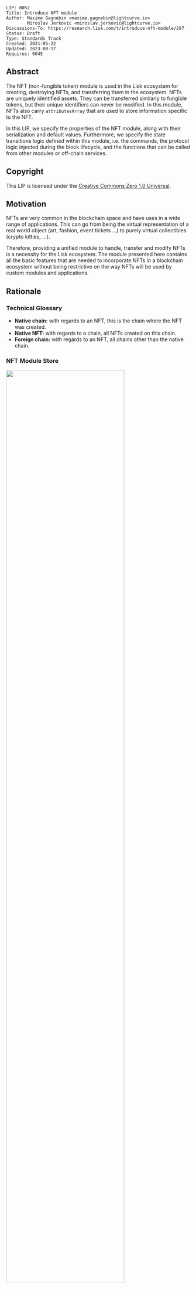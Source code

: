 ```
LIP: 0052
Title: Introduce NFT module
Author: Maxime Gagnebin <maxime.gagnebin@lightcurve.io>
        Miroslav Jerkovic <miroslav.jerkovic@lightcurve.io>
Discussions-To: https://research.lisk.com/t/introduce-nft-module/297
Status: Draft
Type: Standards Track
Created: 2021-05-22
Updated: 2023-08-17
Requires: 0045
```

## Abstract

The NFT (non-fungible token) module is used in the Lisk ecosystem for creating, destroying NFTs, and transferring them in the ecosystem. NFTs are uniquely identified assets. They can be transferred similarly to fungible tokens, but their unique identifiers can never be modified. In this module, NFTs also carry `attributesArray` that are used to store information specific to the NFT.

In this LIP, we specify the properties of the NFT module, along with their serialization and default values. Furthermore, we specify the state transitions logic defined within this module, i.e. the commands, the protocol logic injected during the block lifecycle, and the functions that can be called from other modules or off-chain services.

## Copyright

This LIP is licensed under the [Creative Commons Zero 1.0 Universal](https://creativecommons.org/publicdomain/zero/1.0/).

## Motivation

NFTs are very common in the blockchain space and have uses in a wide range of applications. This can go from being the virtual representation of a real world object (art, fashion, event tickets ...) to purely virtual collectibles (crypto kitties, ...).

Therefore, providing a unified module to handle, transfer and modify NFTs is a necessity for the Lisk ecosystem. The module presented here contains all the basic features that are needed to incorporate NFTs in a blockchain ecosystem without being restrictive on the way NFTs will be used by custom modules and applications.

## Rationale

### Technical Glossary

- **Native chain:** with regards to an NFT, this is the chain where the NFT was created.
- **Native NFT:** with regards to a chain, all NFTs created on this chain.
- **Foreign chain:** with regards to an NFT, all chains other than the native chain.

### NFT Module Store

<img src="lip-0052/nft_module_store.png" width="80%">

_Figure 1: The NFT module store is divided into four substores. All NFTs held by users are stored sequentially in the user substore with keys given by the user address and the NFT ID._

#### NFT Store

The NFT store contains entries for all NFTs present on the native chain, as well as entries for all native NFTs that have been sent cross-chain to a foreign chain. Each entry contains two properties:

- The `owner` property can either be a `LENGTH_ADDRESS` bytes long user address or a `LENGTH_CHAIN_ID` bytes long chain ID. In the latter case, the NFT is a native NFT that has been sent cross-chain to a foreign chain and is escrowed.
- The `attributesArray` property can be used by custom applications to store information about the NFT, or modify interactions with the NFT.

#### User Substore

In the proposed solution, all NFTs associated with a given address are stored sequentially in the user substore part of the state. In this way, getting all NFTs of a given account can be done efficiently. This is in contrast to specifications (like [ERC 721](https://github.com/ethereum/EIPs/blob/master/EIPS/eip-721.md) without optional extensions) where the NFT owner is only stored as one of the NFTs properties. We think that this feature is useful in an account-based blockchain ecosystem and the user substore is designed accordingly.

The `lockingModule` property stores the information regarding the locking status of the NFT. If the NFT is unlocked, this property will have the value `NFT_NOT_LOCKED`, whereas if the NFT is locked, this property will store the locking module name.

### NFT Identifier

To identify NFTs in the Lisk ecosystem, we introduce the `nftID`, a unique NFT identifier in the ecosystem. It is a `LENGTH_NFT_ID` bytes long concatenation of the `LENGTH_CHAIN_ID` bytes long `chainID`, the [chain ID][lip-0043] of the chain creating the NFT, the `LENGTH_COLLECTION_ID` bytes long `collectionID`, chosen when the NFT is created, and a 8 bytes long serialization of an `index` integer, automatically assigned at the NFT creation.

This allows chains to define multiple sets of NFTs, each identified by their respective collection. Each collection can then easily have its own attributes schema and custom logic. For example, an art NFT exchange could have a different collection per artist, `index` being then a unique integer associated with each art piece of this artist.

### Cross-chain NFT Transfer

To allow cross-chain transfers of NFTs, we define a specific command which makes use of the [Interoperability module][lip-0045] and creates a [cross-chain message][lip-0049] with the relevant information. When sending NFTs cross-chain, it is crucial that every native chain can correctly escrow its native NFTs sent to a foreign chain. In this way, a native NFT can never be created by a foreign chain and sent across the ecosystem. When receiving non-native NFTs on a chain, users can query this NFT's native chain to make sure that the NFT is properly escrowed.

#### Transfer To and From the Native Chain

These specifications only allow NFTs to be transferred from or to their native chain. In particular, this means that NFT created on chain A cannot be transferred directly from chain B to chain C. This is required to allow the native chain to maintain escrowed NFTs correctly.

### Attributes

Each NFT is stored with an array of attributes specified by various modules, with each `attribute` property being a byte sequence that is not deserialized by the NFT module. Each custom module using NFTs should define schemas to serialize and deserialize their `attributes` property of NFTs.

When an NFT is sent to another chain, the `attributes` properties of the NFT can be modified according to specifications set on the receiving chain. When the NFT is received back on its native chain, the returned modified attributes are disregarded and the original attributes are restored, as currently defined by [getNewAttributes](#getnewattributes) function. If needed, custom modules can implement a more fine-grained approach towards the attributes that are modified cross-chain.

Note that the `attributes` properties are not limited in size by default, which can potentially cause the CCM [validateFormat][lip-0049#validateformat] failure during the cross-chain NFT transfer.

### Protocol Logic for Other Modules

The NFT module provides the following functions to modify the NFT state. Any other modules should use those functions to modify the NFT state. The NFT state should never be modified from outside the module without using one of the provided functions as this could result in unexpected behavior and could cause an improper state transition.

#### create

This function is used to create a new NFT. The NFT will always be native to the chain creating it.

#### destroy

This function is used to destroy NFTs. The NFT will be removed from the NFT substore and cannot be retrieved, except in the case of destroying NFT on a foreign chain: the information about the NFT (e.g., the attributes) will still be available in the corresponding escrow entry of the NFT substore in the native chain.

#### lock

This function is used to lock an NFT to a module. A locked NFT cannot be transferred (within the chain or across chains). This can be useful, for example, when the NFT is used as a deposit for a service. Module is specified both when locking and unlocking the NFT, thus preventing NFTs being accidentally locked and unlocked by different modules.

#### unlock

This function is used to unlock an NFT that was locked to a module.

#### setAttributes

This function is used to modify the attributes of NFTs. Each custom module can define the rules surrounding modifying NFT attributes and should call this function. This function will be executed even if the NFT is locked.

#### transfer

This function is used to transfer ownership of NFTs within one chain.

#### transferCrossChain

This function is used to transfer ownership of NFTs across chains in the Lisk ecosystem.

#### recover

This function should only be called by the [Interoperability module][lip-0045] to trigger the recovery of NFTs escrowed to terminated chains.

## Specification

### Notation and Constants

The following constants are used throughout the document:

| Name | Type | Value |
|------|------|-------|
| **Interoperability Constants** | | |
| `CCM_STATUS_CODE_OK` | uint32 | 0 |
| `MAX_RESERVED_ERROR_STATUS` | uint64 | 63 |
| **NFT Module Constants** | | |
| `MODULE_NAME_NFT` | string | "nft" |
| `COMMAND_NAME_TRANSFER` | string | "transfer" |
| `COMMAND_NAME_CROSS_CHAIN_TRANSFER` | string | "transferCrossChain" |
| `CROSS_CHAIN_COMMAND_NAME_TRANSFER` | string | TBD |
| `CCM_STATUS_NFT_NOT_SUPPORTED` | uint32 | 64 |
| `CCM_STATUS_PROTOCOL_VIOLATION` | uint32 | 65 |
| `NFT_NOT_LOCKED` | string | `MODULE_NAME_NFT` |
| `ALL_SUPPORTED_NFTS_KEY` | bytes | `EMPTY_BYTES` |
| **NFT Store Constants** | | |
| `SUBSTORE_PREFIX_NFT` | bytes | 0x0000 |
| `SUBSTORE_PREFIX_USER` | bytes | 0x8000 |
| `SUBSTORE_PREFIX_ESCROW` | bytes | 0x4000 |
| `SUBSTORE_PREFIX_SUPPORTED_NFTS` | bytes | 0xc000 |
| **Configurable Constants** | | **Mainchain Value** |
| `FEE_CREATE_NFT` | uint64 | 5000000 |
| **General Constants** | | |
| `OWN_CHAIN_ID` | bytes | `chainID` of the chain. |
| `LENGTH_ADDRESS` | uint32 | 20 |
| `MIN_LENGTH_MODULE_NAME` | uint32 | 1 |
| `MAX_LENGTH_MODULE_NAME` | uint32 | 32 |
| `LENGTH_NFT_ID` | uint32 | 16 |
| `LENGTH_CHAIN_ID` | uint32 | 4 |
| `LENGTH_COLLECTION_ID` | uint32 | 4 |
| `LENGTH_TOKEN_ID` | uint32 | 8 |
| `MAX_LENGTH_DATA` | uint32 | 64 |
| `EMPTY_BYTES` | bytes | "" |

### Event Names and Results

| Name | Type | Value | Description |
|------|------|-------|-------------|
| **Names** | | | |
| `EVENT_NAME_TRANSFER` | string | "transfer" | Name of the events emitted during NFT transfer. |
| `EVENT_NAME_TRANSFER_CROSS_CHAIN` | string | "transferCrossChain" | Name of the events emitted during cross-chain NFT transfer. |
| `EVENT_NAME_CCM_TRANSFER` | string | "ccmTransfer" | Name of the events emitted during execution of cross-chain NFT transfer messages. |
| `EVENT_NAME_CREATE` | string | "create" | Name of the events emitted during calls to the [create](#create-2) function. |
| `EVENT_NAME_DESTROY` | string | "destroy" | Name of the events emitted during calls to the [destroy](#destroy-2) function. |
| `EVENT_NAME_LOCK` | string | "lock" | Name of the events emitted during calls to the [lock](#lock-2) function. |
| `EVENT_NAME_UNLOCK` | string | "unlock" | Name of the events emitted during calls to the [unlock](#unlock-2) function. |
| `EVENT_NAME_SET_ATTRIBUTES` | string | "setAttributes" | Name of the events emitted during calls to the [setAttributes](#setattributes-2) function. |
| `EVENT_NAME_RECOVER` | string | "recover" | Name of the events emitted during calls to the [recover](#recover-2) function. |
| `EVENT_NAME_SUPPORT_ALL_NFTS` | string | "supportAllNFTs" | Name of the event emitted during calls to the [supportAllNFTs](#supportallnfts-1) function |
| `EVENT_NAME_REMOVE_SUPPORT_ALL_NFTS` | string | "removeSupportAllNFTs" | Name of the event emitted during calls to the [removeSupportAllNFTs](#removesupportallnfts-1) function |
| `EVENT_NAME_SUPPORT_ALL_NFTS_FROM_CHAIN` | string | "supportAllNFTsFromChain" | Name of the event emitted during calls to the [supportAllNFTsFromChain](#supportallnftsfromchain-1) function |
| `EVENT_NAME_REMOVE_SUPPORT_ALL_NFTS_FROM_CHAIN` | string | "removeSupportAllNFTsFromChain" | Name of the event emitted during calls to the [removeSupportAllNFTsFromChain](#removesupportallnftsfromchain-1) function |
| `EVENT_NAME_SUPPORT_ALL_NFTS_FROM_COLLECTION` | string | "supportAllNFTsFromCollection" | Name of the event emitted during calls to the [supportAllNFTsFromCollection](#supportallnftsfromcollection) function |
| `EVENT_NAME_REMOVE_SUPPORT_ALL_NFTS_FROM_COLLECTION` | string | "removeSupportAllNFTsFromCollection" | Name of the event emitted during calls to the [removeSupportAllNFTsFromCollection](#removesupportallnftsfromcollection) function |
| **Result codes** | | | |
| `RESULT_SUCCESSFUL` | uint32 | 0 | Successful result code for events. |
| `RESULT_NFT_DOES_NOT_EXIST` | uint32 | 1 | Used when NFT substore entry does not exist. |
| `RESULT_NFT_NOT_NATIVE` | uint32 | 2 | Used when NFT is not native to either the sending chain or the receiving chain. |
| `RESULT_NFT_NOT_SUPPORTED` | uint32 | 3 | Used when NFT is not supported in the receiving chain. |
| `RESULT_NFT_LOCKED` | uint32 | 4 | Used when destroy, lock or transfer functions fail due to NFT being locked. |
| `RESULT_NFT_NOT_LOCKED` | uint32 | 5 | Used when unlock function fails due to NFT being unlocked. |
| `RESULT_UNAUTHORIZED_UNLOCK` | uint32 | 6 | Used when NFT unlocking fails due to being requested by a module that did not lock it. |
| `RESULT_NFT_ESCROWED` | uint32 | 7 | Used when destroy, lock or transfer functions fail due to NFT being escrowed. |
| `RESULT_NFT_NOT_ESCROWED` | uint32 | 8 | Used when recover function fails due to NFT not being escrowed. |
| `RESULT_INITIATED_BY_NONNATIVE_CHAIN` | uint32 | 9 | Used when recover function fails due to not being initiated by the native chain. |
| `RESULT_INITIATED_BY_NONOWNER` | uint32 | 10 | Used when destroy or transfer functions fail due to not being initiated by the NFT owner. |
| `RESULT_RECOVER_FAIL_INVALID_INPUTS` | uint32 | 11 | Used when the recover function fails due to invalid inputs. |
| `RESULT_INSUFFICIENT_BALANCE` | uint32 | 12 | Used when the balance is not sufficient to pay for the cross-chain message fee. |
| `RESULT_DATA_TOO_LONG` | uint32 | 13 | Used when the data input is too long. |
| `INVALID_RECEIVING_CHAIN` | uint32 | 14 | Used when, during the cross-chain token transfer, the receiving chain is set to be equal to the sending chain. |
| `RESULT_INVALID_ACCOUNT` | uint32 | 15 | Used when recover function fails due to invalid account. |

### Type Definitions

| Name | Type | Validation | Description |
|------|------|------------|-------------|
| `Address` | bytes | Must be of length `LENGTH_ADDRESS`. | Address of an account. |
| `Module` | string | Must be of length at least `MIN_LENGTH_MODULE_NAME` and at most `MAX_LENGTH_MODULE_NAME`. | Used for identifying modules. |
| `NFTID` | bytes | Must be of length `LENGTH_NFT_ID`. | Used for NFT identifiers. |
| `NFT` | dict | Dictionary obtained by merging the NFT substore value for key `nftID`, deserialized using `NFTStoreSchema`, and the corresponding user substore value for key `address + nftID`, deserialized using `userStoreSchema`. |  NFT and user substores information for a provided `nftID`. |
| `ChainID` | bytes | Must be of length `LENGTH_CHAIN_ID`. | Used for chain identifiers. |
| `CollectionID` | bytes | Must be of length `LENGTH_COLLECTION_ID`. | Used for NFT collection identifiers. |
| `AttributesArray` | (Module &#124; bytes)[] | Two-dimensional array consisting of `Module` names and corresponding `attributes`. | Used to store information specific to the NFT. |

#### uint64be Function

The function `uint64be(x)` returns the big endian uint64 serialization of an integer `x`, with `0 <= x < 2^64`. This serialization is always 8 bytes long.

#### Logic from Other Modules

Calling a function `fct` from the [Interoperability module][lip-0045] is represented by `Interoperability.fct(required inputs)`, from the [Fee module][lip-0048] by `Fee.fct(required inputs)`, and from the [Token module][lip-0051] by `Token.fct(required inputs)`.

### NFT Identification

All NFTs in the ecosystem are identified by using the following three values:

- `chainID`, always the chain ID of the chain that created the NFT,
- `collectionID`, a `LENGTH_COLLECTION_ID` bytes long array, specified at NFT creation,
- `index`, assigned at NFT creation to the next available index in the collection.

In this LIP, the NFT identifier `nftID` is a `LENGTH_NFT_ID` bytes long concatenation of the `chainID` of the NFT native chain, `collectionID` and the serialization of `index`: `nftID = chainID + collectionID + uint64be(index)`. This is for example used in all input formats for the module's exposed logics. This allows the exposed logic interfaces to be simple and uniform.

#### Supported NFTs

The NFT module contains a function used when receiving cross-chain NFT transfers to assert the support for non-native NFTs. It should return a boolean, depending on the configuration of the NFT module. For the rest of this LIP, this function is written `isNFTSupported(nftID)`.

### NFT Module Store

The store keys and schemas for value serialization of the NFT module store are set as follows:

#### NFT Substore

- The substore prefix is set to `SUBSTORE_PREFIX_NFT`.
- Each store key is an NFT ID: `nftID`.
- Each store value is the serialization of an object following `NFTStoreSchema` presented below.
- Notation: For the rest of this proposal, let `NFTStore[nftID]` be the object value stored in the NFT substore with store key `nftID`, deserialized using `NFTStoreSchema`.

#### JSON Schema

```java
NFTStoreSchema = {
    "type": "object",
    "required": [
        "owner",
        "attributesArray"
    ],
    "properties": {
        "owner": {
            "dataType": "bytes",
            "fieldNumber": 1
        },
        "attributesArray": {
            "type": "array",
            "fieldNumber": 2,
            "items": {
                "type": "object",
                "required": [
                    "module",
                    "attributes"
                ],
                "properties": {
                    "module": {
                        "dataType": "string",
                        "minLength": MIN_LENGTH_MODULE_NAME,
                        "maxLength": MAX_LENGTH_MODULE_NAME,
                        "pattern": "^[a-zA-Z0-9]*$",
                        "fieldNumber": 1
                    },
                    "attributes": {
                        "dataType": "bytes",
                        "fieldNumber": 2
                    }
                }
            }
        }
    }
}
```

#### Properties

- `owner`: Either a `LENGTH_ADDRESS` bytes long NFT owner address or a `LENGTH_CHAIN_ID` bytes long chain ID in the case of a native NFT that has been escrowed.
- `attributesArray`: An array containing attributes set by various modules. Elements include:
  - `module`: The name of the module that set the attributes.
  - `attributes`: The attributes set by the module.

Here, the `attributesArray` array is lexicographically ordered by `module`, which guarantees that serialization is consistent across nodes maintaining the chain.

If, for some `module`, a state transition deletes the `attributes` property , the corresponding entry in `attributesArray` is removed.

If, for some `module`, a state transition creates the `attributes` property of a non-existent store entry, this entry is created following `NFTStoreSchema` with the `attributesArray` entry set accordingly.

#### User Substore

- The substore prefix is set to `SUBSTORE_PREFIX_USER`.
- Each store key is a concatenation of an address and a NFT ID: `address + nftID`.
- Each store value is the serialization of an object following `userStoreSchema` presented below.
- Notation: For the rest of this proposal, let `userStore[address, nftID]` be the object value stored in the user substore with store key `address + nftID`, deserialized using `userStoreSchema`.

#### JSON Schema

```java
userStoreSchema = {
    "type": "object",
    "required": ["lockingModule"],
    "properties": {
        "lockingModule": {
            "dataType": "string",
            "minLength": MIN_LENGTH_MODULE_NAME,
            "maxLength": MAX_LENGTH_MODULE_NAME,
            "pattern": "^[a-zA-Z0-9]*$",
            "fieldNumber": 1
        }
    }
}
```

#### Properties

- `lockingModule`: The name of the module that locked the NFT. The default value for the `lockingModule` property is `NFT_NOT_LOCKED`.

#### Escrow Substore

- The substore prefix is set to `SUBSTORE_PREFIX_ESCROW`.
- Each store key is the identifier of the chain to which the NFTs are escrowed, and the NFT ID of the escrowed NFT: `escrowedChainID + nftID`.
- Each store value follows the `escrowStoreSchema` schema presented below, which does not have any properties.
- Notation: For the rest of this proposal, let `escrowStore[escrowedChainID, nftID]` be the `EMPTY_BYTES` value stored in the escrow substore with store key `escrowedChainID + nftID`.


#### JSON Schema

```java
escrowStoreSchema = {
    "type": "object",
    "required": [],
    "properties": {}
}
```

#### Supported NFTs Substore

- The substore prefix is set to `SUBSTORE_PREFIX_SUPPORTED_NFTS`.
- Each store key is the identifier of the chain to which the supported NFTs are native: `chainID`, or `ALL_SUPPORTED_NFTS_KEY`.
- Each store value is the serialization of an object following `supportedNFTsStoreSchema` presented below.
- Notation: For the rest of this proposal, let `supportedNFTsStore[chainID]` be the object value stored in the supported NFTs substore with store key `chainID`, deserialized using `supportedNFTsStoreSchema`.

#### JSON Schema

```java
supportedNFTsStoreSchema = {
   "type": "object",
   "required": ["supportedCollectionIDArray"],
   "properties": {
       "supportedCollectionIDArray" : {
           "type": "array",
           "fieldNumber": 1,
           "items": {
                "type": "object",
                "required": ["collectionID"],
                "properties": {
                    "collectionID": {
                        "dataType": "bytes",
                        "length": LENGTH_COLLECTION_ID,
                        "fieldNumber": 1
                    }
                }
            }
       }
   }
}
```

#### Properties

- `supportedCollectionIDArray`: The array of `collectionID`, specifying all the supported NFT collections of the foreign chain.

If all NFTs are supported, the substore contains an entry for the key ALL_SUPPORTED_NFTS_KEY and no other entries.

If not all NFTs are supported, but all NFTs from a chain with `chainID` are supported, the substore contains an entry for key `chainID` with an empty array as value.

Since the native NFTs are always supported, no entry with key `OWN_CHAIN_ID` is added to the substore.

For all entries in this substore, the entries of the `supportedCollectionIDArray` are ordered lexicographically.

### Commands

The module provides the following commands to modify the NFT store.

#### NFT Transfer

Transactions executing this command have:

- `module = MODULE_NAME_NFT`
- `command = COMMAND_NAME_TRANSFER`

##### Parameters Schema

The `params` property of a NFT transfer transaction follows the schema `NFTTransferParamsSchema`.

```java
NFTTransferParamsSchema = {
    "type": "object",
    "required": [
        "nftID",
        "recipientAddress",
        "data"
    ],
    "properties": {
        "nftID": {
            "dataType": "bytes",
            "length": LENGTH_NFT_ID,
            "fieldNumber": 1
        },
        "recipientAddress": {
            "dataType": "bytes",
            "length": LENGTH_ADDRESS,
            "fieldNumber": 2
        },
         "data": {
            "dataType": "string",
            "maxLength": MAX_LENGTH_DATA,
            "fieldNumber": 3
        }
    }
}
```

##### Verification

```python
def verify(trs: Transaction) -> None:
    trsParams = decode(NFTTransferParamsSchema, trs.params)
    
    senderAddress = sha256(trs.senderPublicKey)[:LENGTH_ADDRESS]
    recipientAddress = trsParams.recipientAddress
    nftID = trsParams.nftID

    verifyTransferInternal(senderAddress, recipientAddress, nftID, False)
```

##### Execution

```python
def execute(trs: Transaction) -> None:
    trsParams = decode(NFTTransferParamsSchema, trs.params)

    senderAddress = sha256(trs.senderPublicKey)[:LENGTH_ADDRESS]
    recipientAddress = trsParams.recipientAddress
    nftID = trsParams.nftID

    transferInternal(senderAddress, recipientAddress, nftID)
```

The [transferInternal](#transferinternal) function transfers the ownership of the NFT within the chain.

#### Cross-chain NFT Transfer

Transactions executing this command have:

- `module = MODULE_NAME_NFT`
- `command = COMMAND_NAME_CROSS_CHAIN_TRANSFER`

##### Parameters Schema

The `params` property of a cross-chain NFT transfer transaction follows the `crossChainNFTTransferParamsSchema` schema.

```java
crossChainNFTTransferParamsSchema = {
    "type": "object",
    "required": [
        "nftID",
        "receivingChainID",
        "recipientAddress",
        "data",
        "messageFee",
        "includeAttributes"
    ],
    "properties": {
        "nftID": {
            "dataType": "bytes",
            "length": LENGTH_NFT_ID,
            "fieldNumber": 1
        },
        "receivingChainID": {
            "dataType": "bytes",
            "length": LENGTH_CHAIN_ID,
            "fieldNumber": 2
        },
        "recipientAddress": {
            "dataType": "bytes",
            "length": LENGTH_ADDRESS,
            "fieldNumber": 3
        },
        "data": {
            "dataType": "string",
            "maxLength": MAX_LENGTH_DATA,
            "fieldNumber": 4
        },
        "messageFee": {
            "dataType": "uint64",
            "fieldNumber": 5
        },
        "includeAttributes": {
            "dataType": "boolean",
            "fieldNumber": 6
        }
    }
}
```

##### Verification

```python
def verify(trs: Transaction) -> None:
    trsParams = decode(crossChainNFTTransferParamsSchema, trs.params)
    
    senderAddress = sha256(trs.senderPublicKey)[:LENGTH_ADDRESS]
    nftID = trsParams.nftID
    receivingChainID = trsParams.receivingChainID
    recipientAddress = trsParams.recipientAddress
    data = trsParams.data
    messageFee = trsParams.messageFee
    includeAttributes = trsParams.includeAttributes

    verifyTransferCrossChainInternal(
        senderAddress, 
        recipientAddress, 
        nftID, 
        receivingChainID, 
        messageFee, 
        data, 
        includeAttributes,
        False
    )
```

##### Execution

```python
def execute(trs: Transaction) -> None:
    trsParams = decode(crossChainNFTTransferParamsSchema, trs.params)

    senderAddress = sha256(trs.senderPublicKey)[:LENGTH_ADDRESS]
    nftID = trsParams.nftID
    receivingChainID = trsParams.receivingChainID
    recipientAddress = trsParams.recipientAddress
    data = trsParams.data
    messageFee = trsParams.messageFee
    includeAttributes = trsParams.includeAttributes

    transferCrossChainInternal(
        senderAddress,
        recipientAddress,
        nftID,
        receivingChainID,
        messageFee,
        data,
        includeAttributes
    )
```

The [transferCrossChainInternal](#transfercrosschaininternal) function transfers ownership of NFTs across chains in the Lisk ecosystem and calls the interoperability module in order to create a CCM.

### Cross-chain Commands

#### Cross-chain NFT Transfer Message

Cross-chain messages executing this cross-chain command have:

- `module = MODULE_NAME_NFT`,
- `crossChainCommand = CROSS_CHAIN_COMMAND_NAME_TRANSFER`

##### CCM Parameters Schema

The `params` property of a cross-chain NFT transfer message follows the `crossChainNFTTransferMessageParamsSchema`.

```java
crossChainNFTTransferMessageParamsSchema = {
    "type": "object",
    "required": [
        "nftID",
        "senderAddress",
        "recipientAddress",
        "attributesArray",
        "data"
    ],
    "properties": {
        "nftID": {
            "dataType": "bytes",
            "length": LENGTH_NFT_ID,
            "fieldNumber": 1
        },
        "senderAddress": {
            "dataType": "bytes",
            "length": LENGTH_ADDRESS,
            "fieldNumber": 2
        },
        "recipientAddress": {
            "dataType": "bytes",
            "length": LENGTH_ADDRESS,
            "fieldNumber": 3
        },
        "attributesArray": {
            "type": "array",
            "fieldNumber": 4,
            "items": {
                "type": "object",
                "required": ["module", "attributes"],
                "properties": {
                    "module": {
                        "dataType": "string",
                        "minLength": MIN_LENGTH_MODULE_NAME,
                        "maxLength": MAX_LENGTH_MODULE_NAME,
                        "pattern": "^[a-zA-Z0-9]*$",
                        "fieldNumber": 1
                    },
                    "attributes": {
                        "dataType": "bytes",
                        "fieldNumber": 2
                    }
                }
            }
        },
        "data": {
            "dataType": "string",
            "maxLength": MAX_LENGTH_DATA,
            "fieldNumber": 5
        }
    }
}
```

##### Verification

```python
def verify(
    trs: Transaction,
    ccm: CCM
) -> None:
    ccmParams = decode(crossChainNFTTransferMessageParamsSchema, ccm.params)
    
    nftID = ccmParams.nftID
    sendingChainID = ccm.sendingChainID

    if ccm.status > MAX_RESERVED_ERROR_STATUS:
        raise Exception("Invalid CCM error code")

    if getChainID(nftID) not in [OWN_CHAIN_ID, sendingChainID]:
        raise Exception("NFT is not native to either the sending chain or the receiving chain")

    if getChainID(nftID) == OWN_CHAIN_ID and NFTStore[nftID] entry does not exist:
        raise Exception("Non-existent entry in the NFT substore")

    if getChainID(nftID) == OWN_CHAIN_ID and NFTStore[nftID].owner != ccm.sendingChainID:
        raise Exception("NFT has not been properly escrowed")

    if getChainID(nftID) != OWN_CHAIN_ID and NFTStore[nftID] entry exists:
        raise Exception("NFT substore entry already exists")
```

##### Execution

When executing a cross-chain NFT transfer message `ccm`, the logic below is followed.

```python
def execute(
    trs: Transaction,
    ccm: CCM
) -> None:
    ccmParams = decode(crossChainNFTTransferMessageParamsSchema, ccm.params)
    
    nftID = ccmParams.nftID
    senderAddress = ccmParams.senderAddress
    recipientAddress = ccmParams.recipientAddress
    receivedAttributes = ccmParams.attributesArray
    data = ccmParams.data
    receivingChainID = ccm.receivingChainID
    sendingChainID = ccm.sendingChainID

    if getChainID(nftID) == OWN_CHAIN_ID: # Execution on the native chain
        storedAttributes = NFTStore[nftID].attributesArray
        if ccm.status == CCM_STATUS_CODE_OK:
            NFTStore[nftID].owner = recipientAddress
            NFTStore[nftID].attributesArray = getNewAttributes(nftID, storedAttributes, receivedAttributes)
            createUserEntry(recipientAddress, nftID)
            delete entry escrowEntry(sendingChainID, nftID) from the escrow substore
        else: # Return the NFT to the sender
            recipientAddress = senderAddress
            NFTStore[nftID].owner = recipientAddress
            createUserEntry(recipientAddress, nftID)
            delete entry escrowEntry(sendingChainID, nftID) from the escrow substore
    else: # Execution on the foreign chain
        if isNFTSupported(nftID) == False:
            emitPersistentEvent(
                module = MODULE_NAME_NFT,
                name = EVENT_NAME_CCM_TRANSFER,
                data = {
                    "senderAddress": senderAddress,
                    "recipientAddress": recipientAddress,
                    "nftID": nftID,
                    "result": RESULT_NFT_NOT_SUPPORTED
                },
                topics = [senderAddress, recipientAddress]
            )
            raise Exception("Non-supported NFT")
        if ccm.status == CCM_STATUS_CODE_OK:
            Fee.payFee(FEE_CREATE_NFT)
            createNFTEntry(recipientAddress, nftID, receivedAttributes)
            createUserEntry(recipientAddress, nftID)
        else: # return the NFT to the sender
            recipientAddress = senderAddress
            createNFTEntry(recipientAddress, nftID, receivedAttributes)
            createUserEntry(recipientAddress, nftID)

    emitEvent(
        module = MODULE_NAME_NFT,
        name = EVENT_NAME_CCM_TRANSFER,
        data = {
            "senderAddress": senderAddress,
            "recipientAddress": recipientAddress,
            "nftID": nftID,
            "result": RESULT_SUCCESSFUL
        },
        topics = [senderAddress, recipientAddress]
    )
```

### Events

#### transfer

This event has `name = EVENT_NAME_TRANSFER`, and is emitted when the [transfer](#transfer-2) and [transferInternal](#transferinternal) functions are called.

##### Topics

- `senderAddress`: The address of the sending account.
- `recipientAddress`: The address of the receiving account.

##### Data

```java
transferEventDataSchema = {
    "type": "object",
    "required": [
        "senderAddress",
        "recipientAddress",
        "nftID",
        "result"
    ],
    "properties": {
        "senderAddress": {
            "dataType": "bytes",
            "length": LENGTH_ADDRESS,
            "fieldNumber": 1
        },
        "recipientAddress": {
            "dataType": "bytes",
            "length": LENGTH_ADDRESS,
            "fieldNumber": 2
        },
        "nftID": {
            "dataType": "bytes",
            "length": LENGTH_NFT_ID,
            "fieldNumber": 3
        },
        "result": {
            "dataType": "uint32",
            "fieldNumber": 4
        }
    }
}
```

#### transferCrossChain

This event has `name = EVENT_NAME_TRANSFER_CROSS_CHAIN`, and is emitted when the [transferCrossChain](#transfercrosschain-2) and [transferCrossChainInternal](#transfercrosschaininternal) functions are called.

##### Topics

- `senderAddress`: The address of the sending account.
- `recipientAddress`: The address of the receiving account.
- `receivingChainID`: The chain ID of the receiving chain.

##### Data

```java
transferCrossChainEventDataSchema = {
    "type": "object",
    "required": [
        "senderAddress",
        "recipientAddress",
        "nftID",
        "receivingChainID",
        "result"
    ],
    "properties": {
        "senderAddress": {
            "dataType": "bytes",
            "length": LENGTH_ADDRESS,
            "fieldNumber": 1
        },
        "recipientAddress": {
            "dataType": "bytes",
            "length": LENGTH_ADDRESS,
            "fieldNumber": 2
        },
        "nftID": {
            "dataType": "bytes",
            "length": LENGTH_NFT_ID,
            "fieldNumber": 3
        },
        "receivingChainID": {
            "dataType": "bytes",
            "length": LENGTH_CHAIN_ID,
            "fieldNumber": 4
        },
        "includeAttributes": {
            "dataType": "boolean",
            "fieldNumber": 5
        },
        "result": {
            "dataType": "bytes",
            "length": "uint32",
            "fieldNumber": 6
        }
    }
}
```

#### ccmTransfer

This event has `name = EVENT_NAME_CCM_TRANSFER`, and is emitted during the execution of [cross-chain NFT transfer messages](#cross-chain-nft-transfer-message).

##### Topics

- `senderAddress`: The address of the sending account.
- `recipientAddress`: The address of the receiving account.

##### Data

```java
ccmTransferEventDataSchema = {
    "type": "object",
    "required": [
        "senderAddress",
        "recipientAddress",
        "nftID",
        "result"
    ],
    "properties": {
        "senderAddress": {
            "dataType": "bytes",
            "length": LENGTH_ADDRESS,
            "fieldNumber": 1
        },
        "recipientAddress": {
            "dataType": "bytes",
            "length": LENGTH_ADDRESS,
            "fieldNumber": 2
        },
        "nftID": {
            "dataType": "bytes",
            "length": LENGTH_NFT_ID,
            "fieldNumber": 3
        },
        "result": {
            "dataType": "bytes",
            "length": "uint32",
            "fieldNumber": 4
        }
    }
}
```

#### create

This event has `name = EVENT_NAME_CREATE`, and is emitted when the [create](#create-2) function is called.

##### Topics

- `address`: The address of the NFT owner.
- `nftID`: ID of the created NFT.

##### Data

```java
createEventDataSchema = {
    "type": "object",
    "required": [
        "address",
        "nftID",
        "collectionID",
        "result"
    ],
    "properties": {
        "address": {
            "dataType": "bytes",
            "length": LENGTH_ADDRESS,
            "fieldNumber": 1
        },
        "nftID": {
            "dataType": "bytes",
            "length": LENGTH_NFT_ID,
            "fieldNumber": 2
        },
        "collectionID": {
            "dataType": "bytes",
            "length": LENGTH_COLLECTION_ID,
            "fieldNumber": 3
        },
        "result": {
            "dataType": "uint32",
            "fieldNumber": 4
        }
    }
}
```

#### destroy

This event has `name = EVENT_NAME_DESTROY`, and is emitted when the [destroy](#destroy-2) function is called.

##### Topics

- `address`: The address of the NFT owner.
- `nftID`: ID of the destroyed NFT.

##### Data

```java
destroyEventDataSchema = {
    "type": "object",
    "required": [
        "address",
        "nftID",
        "result"
    ],
    "properties": {
        "address": {
            "dataType": "bytes",
            "length": LENGTH_ADDRESS,
            "fieldNumber": 1
        },
        "nftID": {
            "dataType": "bytes",
            "length": LENGTH_NFT_ID,
            "fieldNumber": 2
        },
        "result": {
            "dataType": "uint32",
            "fieldNumber": 3
        }
    }
}
```

#### lock

This event has `name = EVENT_NAME_LOCK`, and is emitted when the [lock](#lock-2) function is called.

##### Topics

- `module`: Name of the module that locked the NFT.
- `nftID`: ID of the locked NFT.

##### Data

```java
lockEventDataSchema = {
    "type": "object",
    "required": [
        "module",
        "nftID",
        "result"
    ],
    "properties": {
        "module": {
            "dataType": "string",
            "minLength": MIN_LENGTH_MODULE_NAME,
            "maxLength": MAX_LENGTH_MODULE_NAME,
            "fieldNumber": 1
        },
        "nftID": {
            "dataType": "bytes",
            "length": LENGTH_NFT_ID,
            "fieldNumber": 2
        },
        "result": {
            "dataType": "uint32",
            "fieldNumber": 3
        }
    }
}
```

#### unlock

This event has `name = EVENT_NAME_UNLOCK`, and is emitted when the [unlock](#unlock-2) function is called.

##### Topics

- `module`: Name of the module that unlocked the NFT.
- `nftID`: ID of the unlocked NFT.

##### Data

```java
unlockEventDataSchema = {
    "type": "object",
    "required": [
        "module",
        "nftID",
        "result"
    ],
    "properties": {
        "module": {
            "dataType": "string",
            "minLength": MIN_LENGTH_MODULE_NAME,
            "maxLength": MAX_LENGTH_MODULE_NAME,
            "fieldNumber": 1
        },
        "nftID": {
            "dataType": "bytes",
            "length": LENGTH_NFT_ID,
            "fieldNumber": 2
        },
        "result": {
            "dataType": "uint32",
            "fieldNumber": 3
        }
    }
}
```

#### setAttributes

This event has `name = EVENT_NAME_SET_ATTRIBUTES`, and is emitted when the [setAttributes](#setattributes-2) function is called.

##### Topics

- `nftID`: ID of the NFT.

##### Data

```java
setAttributesEventDataSchema = {
    "type": "object",
    "required": [
        "nftID",
        "attributes",
        "result"
    ],
    "properties": {
        "nftID": {
            "dataType": "bytes",
            "length": LENGTH_NFT_ID,
            "fieldNumber": 1
        },
        "attributes": {
            "dataType": "bytes",
            "fieldNumber": 2
        },
        "result": {
            "dataType": "uint32",
            "fieldNumber": 3
        }
    }
}
```

#### recover

This event has `name = EVENT_NAME_RECOVER`, and is emitted when the [recover](#recover-2) function is called.

##### Topics

- `nftID`: ID of the recovered NFT.

##### Data

```java
recoverEventDataSchema = {
    "type": "object",
    "required": [
        "terminatedChainID",
        "nftID",
        "result"
    ],
    "properties": {
        "terminatedChainID": {
            "dataType": "bytes",
            "maxLength": LENGTH_CHAIN_ID,
            "fieldNumber": 1
        },
        "nftID": {
            "dataType": "bytes",
            "length": LENGTH_NFT_ID,
            "fieldNumber": 2
        },
        "result": {
            "dataType": "uint32",
            "fieldNumber": 3
        }
    }
}
```

#### supportAllNFTs

This event has `name = EVENT_NAME_SUPPORT_ALL_NFTS`, and is emitted when the [`supportAllNFTs`](#supportallnfts-1) function is called.

##### Data

```java
supportAllNFTsDataSchema = {
    "type": "object",
    "required": [],
    "properties": {}
}
```

#### removeSupportAllNFTs

This event has `name = EVENT_NAME_REMOVE_SUPPORT_ALL_NFTS`, and is emitted when the [`removeSupportAllNFTs`](#removesupportallnfts-1) function is called.

##### Data

```java
removeSupportAllNFTsDataSchema = {
    "type": "object",
    "required": [],
    "properties": {}
}
```

#### supportAllNFTsFromChain

This event has `name = EVENT_NAME_SUPPORT_ALL_NFTS_FROM_CHAIN`, and is emitted when the [`supportAllNFTsFromChain`](#supportallnftsfromchain-1) function is called.

##### Topics

- `chainID`: The ID of the chain for which all NFTs are supported.

##### Data

```java
supportAllNFTsFromChainEventDataSchema = {
    "type": "object",
    "required": ["chainID"],
    "properties": {
        "chainID": {
            "dataType": "bytes",
            "length": LENGTH_CHAIN_ID,
            "fieldNumber": 1
        }
    }
}
```

#### removeSupportAllNFTsFromChain

This event has `name = EVENT_NAME_REMOVE_SUPPORT_ALL_NFTS_FROM_CHAIN`, and is emitted when the [`removeSupportAllNftsFromChain`](#removesupportallnftsfromchain-1) function is called.

##### Topics

- `chainID`: The ID of the chain for which all NFTs are supported.

##### Data

Same as in previous event, i.e., follow the `supportAllNFTsFromChainEventDataSchema`.

#### supportAllNFTsFromCollection

This event has `name = EVENT_NAME_SUPPORT_ALL_NFTS_FROM_COLLECTION`, and is emitted when the [supportAllNftsFromCollection](#supportallnftsfromcollection-1) function is called.

##### Topics

- `chainID`: The ID of the native chain of the supported collection.
- `collectionID`: The ID of the collection from which all NFTs are supported.

##### Data

```java
supportAllNFTsFromCollectionEventDataSchema = {
    "type": "object",
    "required": [
        "chainID",
        "collectionID"
    ],
    "properties": {
        "chainID": {
            "dataType": "bytes",
            "length": LENGTH_CHAIN_ID,
            "fieldNumber": 1
        },
        "collectionID": {
            "dataType": "bytes",
            "length": LENGTH_COLLECTION_ID,
            "fieldNumber": 2
        }
    }
}
```

#### removeSupportAllNFTsFromCollection

This event has `name = EVENT_NAME_REMOVE_SUPPORT_ALL_NFTS_FROM_COLLECTION`, and is emitted when the [removeSupportAllNFTsFromCollection](#removesupportallnftsfromcollection-1) function is called.

##### Topics

- `chainID`: The ID of the native chain of the supported collection.
- `collectionID`: The ID of the collection from which all NFTs are supported.

##### Data

Same as in previous event, i.e., follow the `supportAllNFTsFromCollectionEventDataSchema`.

### Internal Functions

#### createNFTEntry

```python
def createNFTEntry(
    address: Address,
    nftID: NFTID,
    attributesArray: AttributesArray
) -> None:

    if len(attributesArray) != len(set(item.module for item in attributesArray)):
        raise Exception("Invalid attributes array provided")

    create substore entry with
        substorePrefix = SUBSTORE_PREFIX_NFT
        key = nftID
        value = encode(
            schema = NFTStoreSchema,
            object = {
               "owner": address,
               "attributesArray": attributesArray
            }
        )
```

#### createUserEntry

```python
def createUserEntry(
    address: Address,
    nftID: NFTID
) -> None:

    create substore entry with
        substorePrefix = SUBSTORE_PREFIX_USER
        key = address + nftID
        value = encode(
            schema = userStoreSchema,
            object = {
               "lockingModule": NFT_NOT_LOCKED
            }
        )
```

#### createEscrowEntry

```python
def createEscrowEntry(
    receivingChainID: ChainID,
    nftID: NFTID
) -> None:

    create substore entry with
        substorePrefix = SUBSTORE_PREFIX_ESCROW
        key = receivingChainID + nftID
```

#### verifyTransferInternal

```python
def verifyTransferInternal(
    senderAddress: Address,
    recipientAddress: Address,
    nftID: NFTID,
    emitEvent: bool
) -> None:

    nft = getNFT(nftID)
    owner = nft["owner"]

    if owner != senderAddress:
        if emitEvent:
            emitFailedTransferEvent(senderAddress, recipientAddress, nftID, RESULT_INITIATED_BY_NONOWNER)
        raise Exception("Transfer not initiated by the NFT owner")

    if isNFTEscrowed(nft):
        if emitEvent:
            emitFailedTransferEvent(senderAddress, recipientAddress, nftID, RESULT_NFT_ESCROWED)
        raise Exception("NFT is escrowed to another chain")

    if isNFTLocked(nft):
        if emitEvent:
            emitFailedTransferEvent(senderAddress, recipientAddress, nftID, RESULT_NFT_LOCKED)
        raise Exception("Locked NFTs cannot be transferred")
  
def emitFailedTransferEvent(
    senderAddress: Address,
    recipientAddress: Address,
    nftID: NFTID,
    result: uint32
) -> None:

    emitPersistentEvent(
        module = MODULE_NAME_NFT,
        name = EVENT_NAME_TRANSFER,
        data = {
            "senderAddress": senderAddress,
            "recipientAddress": recipientAddress,
            "nftID": nftID,
            "result": result
        },
        topics = [senderAddress, recipientAddress]
    )    
```

#### transferInternal

```python
def transferInternal(
    senderAddress: Address,
    recipientAddress: Address,
    nftID: NFTID
) -> None:

    delete entry userStore[senderAddress, nftID] from the user substore
    createUserEntry(recipientAddress, nftID)
    NFTStore[nftID].owner = recipientAddress

    emitEvent(
        module = MODULE_NAME_NFT,
        name = EVENT_NAME_TRANSFER,
        data = {
            "senderAddress": senderAddress,
            "recipientAddress": recipientAddress,
            "nftID": nftID,
            "result": RESULT_SUCCESSFUL
        },
        topics = [senderAddress, recipientAddress]
    )
```

#### verifyTransferCrossChainInternal

```python
def verifyTransferCrossChainInternal(
    senderAddress: Address,
    recipientAddress: Address,
    nftID: NFTID,
    receivingChainID: ChainID,
    messageFee: uint64,
    data: str,
    includeAttributes: bool,
    emitEvent: bool
) -> None:

    nft = getNFT(nftID)
    owner = nft["owner"]

    if getChainID(nftID) not in [OWN_CHAIN_ID, receivingChainID]:
        if emitEvent:
            emitFailedTransferCrossChainEvent(senderAddress, recipientAddress, nftID, receivingChainID, RESULT_NFT_NOT_NATIVE)
        raise Exception("NFT must be native either to the sending chain or the receiving chain")

    if receivingChainID == OWN_CHAIN_ID:
        if emitEvent:
            emitFailedTransferCrossChainEvent(senderAddress, recipientAddress, nftID, receivingChainID, INVALID_RECEIVING_CHAIN)
        raise Exception("Receiving chain cannot be the sending chain.")

    if len(data) > MAX_LENGTH_DATA:
        if emitEvent:
            emitFailedTransferCrossChainEvent(senderAddress, recipientAddress, nftID, receivingChainID, RESULT_DATA_TOO_LONG)
        raise Exception("Data field is too long")    

    if owner != senderAddress:
        if emitEvent:
            emitFailedTransferCrossChainEvent(senderAddress, recipientAddress, nftID, receivingChainID, RESULT_INITIATED_BY_NONOWNER)
        raise Exception("Transfer not initiated by the NFT owner")

    if isNFTEscrowed(nft):
        if emitEvent:
            emitFailedTransferCrossChainEvent(senderAddress, recipientAddress, nftID, receivingChainID, RESULT_NFT_ESCROWED)
        raise Exception("NFT is escrowed to another chain")

    if isNFTLocked(nft):
        if emitEvent:
            emitFailedTransferCrossChainEvent(senderAddress, recipientAddress, nftID, receivingChainID, RESULT_NFT_LOCKED)
        raise Exception("Locked NFTs cannot be transferred")

    messageFeeTokenID = Interoperability.getMessageFeeTokenID(receivingChainID)

    if Token.getAvailableBalance(senderAddress, messageFeeTokenID) < messageFee:
        if emitEvent:
            emitFailedTransferCrossChainEvent(senderAddress, recipientAddress, nftID, receivingChainID, RESULT_INSUFFICIENT_BALANCE)
        raise Exception("Insufficient balance for the message fee")  

def emitFailedTransferCrossChainEvent(
    senderAddress: Address,
    recipientAddress: Address,
    nftID: NFTID,
    receivingChainID: ChainID,
    result: uint32
) -> None:

    emitPersistentEvent(
        module = MODULE_NAME_NFT,
        name = EVENT_NAME_TRANSFER_CROSS_CHAIN,
        data = {
            "senderAddress": senderAddress,
            "recipientAddress": recipientAddress,
            "nftID": nftID,
            "receivingChainID": receivingChainID,
            "includeAttributes": includeAttributes,
            "result": result
        },
        topics = [senderAddress, recipientAddress, receivingChainID]
    )
```

#### transferCrossChainInternal

```python
def transferCrossChainInternal(
    senderAddress: Address,
    recipientAddress: Address,
    nftID: NFTID,
    receivingChainID: ChainID,
    messageFee: uint64,
    data: str,
    includeAttributes: bool
) -> None:

    if getChainID(nftID) == OWN_CHAIN_ID:
        NFTStore[nftID].owner = receivingChainID
        delete entry userStore[senderAddress, nftID] from the user substore
        if escrowStore[receivingChainID, nftID] does not exist:
            createEscrowEntry(receivingChainID, nftID)

    if getChainID(nftID) == receivingChainID:
        destroy(senderAddress, nftID)

    if includeAttributes:
        attributesArray = NFT[nftID].attributesArray
    else:
        attributesArray = []

    emitEvent(
        module = MODULE_NAME_NFT,
        name = EVENT_NAME_TRANSFER_CROSS_CHAIN,
        data = {
            "senderAddress": senderAddress,
            "recipientAddress": recipientAddress,
            "nftID": nftID,
            "receivingChainID": receivingChainID,
            "includeAttributes": includeAttributes,
            "result": RESULT_SUCCESSFUL
        },
        topics = [senderAddress, recipientAddress, receivingChainID]
    )

    Interoperability.send(
        sendingAddress = senderAddress,
        module = MODULE_NAME_NFT,
        crossChainCommand = CROSS_CHAIN_COMMAND_NAME_TRANSFER,
        receivingChainID = receivingChainID,
        fee = messageFee,
        params = encode(
            schema = crossChainNFTTransferMessageParamsSchema,
            object = {
                "nftID": nftID,
                "senderAddress": senderAddress,
                "recipientAddress": recipientAddress,
                "attributesArray": attributesArray,
                "data": data
            }
        )
    )
```

#### getNewAttributes

This function is used when the native NFT is received from a foreign chain, with a default behavior is to always rewrite the received attributes with the ones in the NFT substore.

```python
def getNewAttributes(
    nftID: NFTID,
    storedAttributes: AttributesArray,
    receivedAttributes: AttributesArray
) -> AttributesArray:
    return storedAttributes
```

### Protocol Logic for Other Modules

#### isNFTEscrowed

This function returns the escrow status of an NFT.

```python
def isNFTEscrowed(nft: NFT) -> bool:
    owner = nft["owner"]
    return len(owner) != LENGTH_ADDRESS
```

#### isNFTLocked

This function returns the locking status of an NFT.

```python
def isNFTLocked(nft: NFT) -> bool:
    if "lockingModule" not in nft:
        return False
    lockingModule = nft["lockingModule"]
    return lockingModule != NFT_NOT_LOCKED 
```

#### isNFTSupported

This function returns the support status of an NFT.

```python
def isNFTSupported(nftID: NFTID) -> bool:

    chainID = getChainID(nftID)
    collectionID = getCollectionID(nftID)

    if getChainID(nftID) == OWN_CHAIN_ID:
        return True

    if supportedNFTsStore[ALL_SUPPORTED_NFTS_KEY] exists:
        return True

    if supportedNFTsStore[chainID] exists:
        if supportedNFTsStore[chainID].supportedCollectionIDArray == []:
            return True
        if collectionID is in supportedNFTsStore[chainID].supportedCollectionIDArray:
            return True

    return False
```

#### getChainID

This function returns the native chain `chainID` of an NFT.

```python
def getChainID(nftID: NFTID) -> ChainID:
    return nftID[:LENGTH_CHAIN_ID]
```

#### getCollectionID

This function returns the `collectionID` of an NFT.

```python
def getCollectionID(nftID: NFTID) -> CollectionID:
    return nftID[LENGTH_CHAIN_ID:(LENGTH_CHAIN_ID + LENGTH_COLLECTION_ID)]
```

#### getNFT

This function returns NFT and user substores information for a provided `nftID`.

```python
def getNFT(nftID: NFTID) -> dict:
    if NFTStore[nftID] does not exist:
        raise Exception("NFT substore entry does not exist")
    owner = NFTStore[nftID].owner    
    attributesArray = [
            {
                "module": attribute.module,
                "attributes": attribute.attributes
            }
            for attribute in NFTStore[nftID].attributesArray
    ]
    nftIDInfo = {
        "owner": owner,
        "attributesArray": attributesArray
    }
    if len(owner) == LENGTH_ADDRESS:
        lockingModule = userStore[owner, nftID].lockingModule 
        nftIDInfo["lockingModule"] = lockingModule
    return nftIDInfo
```

#### getNextAvailableIndex

This function returns the next available index of a collection.

```python
def getNextAvailableIndex(collectionID: CollectionID) -> uint64:
    start = OWN_CHAIN_ID + collectionID + uint64be(0)
    end = OWN_CHAIN_ID + collectionID + uint64be(2**64 - 1) 
    largestKey = lexicographically largest element in NFTStore with key between start and end
    if largestKey does not exist:
        return 0
    largestIndex = int.from_bytes(largestKey[(LENGTH_CHAIN_ID + LENGTH_COLLECTION_ID):], byteorder='big')
    if largestIndex == 2**64 - 1:
        raise Exception("No more available indexes")
    return largestIndex + 1
```

#### create

This function creates an NFT.

```python
def create(
    address: Address,
    collectionID: CollectionID,
    attributesArray: AttributesArray
) -> None:

    index = getNextAvailableIndex(collectionID)
    nftID = OWN_CHAIN_ID + collectionID + uint64be(index)

    if len(attributesArray) != len(set(item.module for item in attributesArray)):
        raise Exception("Invalid attributes array provided")

    Fee.payFee(FEE_CREATE_NFT)
    createNFTEntry(address, nftID, attributesArray)
    createUserEntry(address, nftID)

    emitEvent(
        module = MODULE_NAME_NFT,
        name = EVENT_NAME_CREATE,
        data = {
            "address": address,
            "nftID": nftID,
            "collectionID": collectionID,
            "result": RESULT_SUCCESSFUL
        },
        topics = [address, nftID]
    )
```

#### destroy

This function destroys an NFT.

```python
def destroy(
    address: Address,
    nftID: NFTID
) -> None:

    nft = getNFT(nftID)
    owner = nft["owner"]

    if owner != address:
        emitFailedDestroyEvent(address, nftID, RESULT_INITIATED_BY_NONOWNER)
        raise Exception("Not initiated by the NFT owner")

    if isNFTEscrowed(nft):
        emitFailedDestroyEvent(address, nftID, RESULT_NFT_ESCROWED)
        raise Exception("NFT is escrowed to another chain")

    if isNFTLocked(nft):
        emitFailedDestroyEvent(address, nftID, RESULT_NFT_LOCKED)
        raise Exception("Locked NFTs cannot be destroyed")

    delete entry NFTStore[nftID] from the NFT substore
    delete entry userStore[address, nftID] from the user substore

    emitEvent(
        module = MODULE_NAME_NFT,
        name = EVENT_NAME_DESTROY,
        data = {
            "address": address,
            "nftID": nftID,
            "result": RESULT_SUCCESSFUL
        },
        topics = [address, nftID]
    )

def emitFailedDestroyEvent(
    address: Address,
    nftID: NFTID,
    result: uint32
) -> None:

    emitPersistentEvent(
        module = MODULE_NAME_NFT,
        name = EVENT_NAME_DESTROY,
        data = {
            "address": address,
            "nftID": nftID,
            "result": result
        },
        topics = [address, nftID]
    )
```

#### lock

This function locks an NFT to a given module. Note that an NFT can not be locked to the NFT module.

```python
def lock(
    module: Module,
    nftID: NFTID
) -> None:

    nft = getNFT(nftID)

    if module == NFT_NOT_LOCKED:
        raise Exception("Cannot be locked by NFT module")

    if isNFTEscrowed(nft):
        emitFailedLockEvent(module, nftID, RESULT_NFT_ESCROWED)
        raise Exception("NFT is escrowed to another chain")

    if isNFTLocked(nft):
        emitFailedLockEvent(module, nftID, RESULT_NFT_LOCKED)
        raise Exception("NFT is already locked")

    owner = nft["owner"]

    userStore[owner, nftID].lockingModule = module

    emitEvent(
        module = MODULE_NAME_NFT,
        name = EVENT_NAME_LOCK,
        data = {
            "module": module,
            "nftID": nftID,
            "result": RESULT_SUCCESSFUL
        },
        topics = [module, nftID]
    )

def emitFailedLockEvent(
    module: Module,
    nftID: NFTID,
    result: uint32
) -> None:

    emitPersistentEvent(
        module = MODULE_NAME_NFT,
        name = EVENT_NAME_LOCK,
        data = {
            "module": module,
            "nftID": nftID,
            "result": result
        },
        topics = [module, nftID]
    )
```

#### unlock

This function unlocks an NFT that was previously locked to a module.

```python
def unlock(
    module: Module,
    nftID: NFTID
) -> None:

    nft = getNFT(nftID)

    if isNFTEscrowed(nft):
        emitFailedLockEvent(module, nftID, RESULT_NFT_ESCROWED)
        raise Exception("NFT is escrowed to another chain")

    if not isNFTLocked(nft):
        emitFailedUnlockEvent(module, nftID, RESULT_NFT_NOT_LOCKED)
        raise Exception("NFT is not locked")

    lockingModule = nft["lockingModule"]

    if lockingModule != module:
        emitFailedUnlockEvent(module, nftID, RESULT_UNAUTHORIZED_UNLOCK)
        raise Exception("Unlocking NFT via module that did not lock it")

    owner = nft["owner"]

    userStore[owner, nftID].lockingModule = NFT_NOT_LOCKED
   
    emitEvent(
        module = MODULE_NAME_NFT,
        name = EVENT_NAME_UNLOCK,
        data = {
            "module": module,
            "nftID": nftID,
            "result": RESULT_SUCCESSFUL
        },
        topics = [module, nftID]
    )

def emitFailedUnlockEvent(
    module: Module,
    nftID: NFTID,
    result: uint32
) -> None:

    emitPersistentEvent(
        module = MODULE_NAME_NFT,
        name = EVENT_NAME_UNLOCK,
        data = {
            "module": module,
            "nftID": nftID,
            "result": result
        },
        topics = [module, nftID]
    )
```

#### setAttributes

This function modifies the attributes of an NFT.

```python
def setAttributes(
    module: Module,
    nftID: NFTID,
    attributes: bytes
) -> None:

    if NFTStore[nftID] does not exist:
        emitFailedSetAttributesEvent(nftID, attributes, RESULT_NFT_DOES_NOT_EXIST)
        raise Exception("NFT substore entry does not exist")

    NFTStore[nftID].attributesArray[module] = attributes

    emitEvent(
        module = MODULE_NAME_NFT,
        name = EVENT_NAME_SET_ATTRIBUTES,
        data = {
            "nftID": nftID,
            "attributes": attributes,
            "result": RESULT_SUCCESSFUL
        },
        topics = [nftID]
    )

def emitFailedSetAttributesEvent(
    module: Module,
    nftID: NFTID,
    attributes: bytes,
    result: uint32
) -> None:

    emitPersistentEvent(
        module = MODULE_NAME_NFT,
        name = EVENT_NAME_SET_ATTRIBUTES,
        data = {
            "nftID": nftID,
            "attributes": attributes,
            "result": result
        },
        topics = [nftID]
    )
```

#### transfer

This function transfers ownership of an NFT within one chain.

```python
def transfer(
    senderAddress: Address,
    recipientAddress: Address,
    nftID: NFTID
) -> None:

    verifyTransferInternal(senderAddress, recipientAddress, nftID, True)
    transferInternal(senderAddress, recipientAddress, nftID)
```

#### transferCrossChain

This function transfers ownership of an NFT across chains in the Lisk ecosystem.

```python
def transferCrossChain(
    senderAddress: Address,
    recipientAddress: Address,
    nftID: NFTID,
    receivingChainID: ChainID,
    messageFee: uint64,
    data: str,
    includeAttributes: bool
) -> None:

    verifyTransferCrossChainInternal(
        senderAddress, 
        recipientAddress, 
        nftID, 
        receivingChainID, 
        messageFee, 
        data, 
        includeAttributes,
        True
    )

    transferCrossChainInternal(
        senderAddress,
        recipientAddress,
        nftID,
        receivingChainID,
        messageFee,
        data,
        includeAttributes
    )
```

#### recover

This function should only be called by the interoperability module. It recovers an NFT escrowed to a
terminated chain.

```python
def recover(
    terminatedChainID: ChainID,
    substorePrefix: bytes,
    storeKey: bytes,
    storeValue: bytes
) -> None:

    if (
        substorePrefix != SUBSTORE_PREFIX_NFT
        or len(storeKey) != LENGTH_NFT_ID
        or storeValue cannot be deserialized using NFTStoreSchema
    ):
        emitFailedRecoverEvent(terminatedChainID, nftID, RESULT_RECOVER_FAIL_INVALID_INPUTS)
        raise Exception("Invalid inputs")

    chainID = storeKey[:LENGTH_CHAIN_ID]
    nftID = storeKey
    nftValue = decode(schema = NFTStoreSchema, object = storeValue)

    if getChainID(nftID) != OWN_CHAIN_ID:
        emitFailedRecoverEvent(terminatedChainID, nftID, RESULT_INITIATED_BY_NONNATIVE_CHAIN)
        raise Exception("Recovery called by a foreign chain")

    if NFTStore[nftID].owner != terminatedChainID:
        emitFailedRecoverEvent(terminatedChainID, nftID, RESULT_NFT_NOT_ESCROWED)
        raise Exception("NFT was not escrowed to terminated chain")

    if len(nftValue.owner) != LENGTH_ADDRESS:
        emitFailedRecoverEvent(terminatedChainID, nftID, RESULT_INVALID_ACCOUNT)
        raise Exception("Invalid account information")

    NFTStore[nftID].owner = nftValue.owner
    storedAttributes = NFTStore[nftID].attributesArray
    receivedAttributes = nftValue.attributes
    NFTStore[nftID].attributes = getNewAttributes(nftID, storedAttributes, receivedAttributes)
    createUserEntry(nftValue.owner, nftID)
    delete entry escrowStore[terminatedChainID, nftID] from the escrow substore

    emitEvent(
        module = MODULE_NAME_NFT,
        name = EVENT_NAME_RECOVER,
        data = {
            "terminatedChainID": terminatedChainID,
            "nftID": nftID,
            "result": RESULT_SUCCESSFUL
        },
        topics = [nftID]
    )

def emitFailedRecoverEvent(
    terminatedChainID: ChainID,
    nftID: NFTID,
    result: uint32
) -> None:

    emitPersistentEvent(
        module = MODULE_NAME_NFT,
        name = EVENT_NAME_RECOVER,
        data = {
            "terminatedChainID": terminatedChainID,
            "nftID": nftID,
            "result": result
        },
        topics = [nftID]
    )
```

#### supportAllNFTs

This function updates the supported NFTs substore to support all NFTs of the Lisk ecosystem.

```python
def supportAllNFTs() -> None:

    remove all entries from the supported NFTs substore

    create substore entry with
        substorePrefix = SUBSTORE_PREFIX_SUPPORTED_NFTS
        key = ALL_SUPPORTED_NFTS_KEY
        value = encode(
            schema = supportedNFTsStoreSchema,
            object = {"supportedCollectionIDArray": []}
        )

    emitEvent(
        module = MODULE_NAME_NFT,
        name = EVENT_NAME_SUPPORT_ALL_NFTS,
        data = {},
        topics = []
    )
```

#### removeSupportAllNFTs

This function removes support for all non-native NFTs.

```python
def removeSupportAllNFTs() -> None:

    remove all entries from the supported NFTs substore

    emitEvent(
        module = MODULE_NAME_NFT,
        name = EVENT_NAME_REMOVE_SUPPORT_ALL_NFTS,
        data = {},
        topics = []
    )
```

#### supportAllNFTsFromChain

This function updates the supported NFTs substore to support all non-native NFTs of a specified foreign chain.

```python
def supportAllNFTsFromChain(chainID: ChainID) -> None:

    if there exists entry in the supported NFTs substore with key == ALL_SUPPORTED_NFTS_KEY:
        return

    if chainID == OWN_CHAIN_ID:
        return

    if supportedNFTsStore[chainID] exists:
        supportedNFTsStore[chainID] = {"supportedCollectionIDArray": []}

    else:
        create substore entry with
            substorePrefix = SUBSTORE_PREFIX_SUPPORTED_NFTS
            key = chainID
            value = encode(
                schema = supportedNFTsStoreSchema,
                object = {"supportedCollectionIDArray": []}
            )

    emitEvent(
        module = MODULE_NAME_NFT,
        name = EVENT_NAME_SUPPORT_ALL_NFTS_FROM_CHAIN,
        data = {"chainID": chainID},
        topics = [chainID]
    )
```

#### removeSupportAllNFTsFromChain

This function removes support for all non-native NFTs of a specified foreign chain.

```python
def removeSupportAllNFTsFromChain(chainID: ChainID) -> None:

    if there exists entry in the supported NFTs substore with key == ALL_SUPPORTED_NFTS_KEY:
        raise Exception("Invalid operation. All NFTs from all chains are supported.")

    if chainID == OWN_CHAIN_ID:
        raise Exception("Invalid operation. Support for native NFTs cannot be removed.")

    if supportedNFTsStore[chainID] does not exist:
        return

    delete entry supportedNFTsStore[chainID] from the supported NFTs substore

    emitEvent(
        module = MODULE_NAME_NFT,
        name = EVENT_NAME_REMOVE_SUPPORT_ALL_NFTS_FROM_CHAIN,
        data = {"chainID": chainID},
        topics = [chainID]
    )
```

#### supportAllNFTsFromCollection

This function updates the supported NFTs substore to support all non-native NFTs of a specified collection.

```python
def supportAllNFTsFromCollection(chainID: ChainID, collectionID: CollectionID) -> None:

    if there exists entry in the supported NFTs substore with key == ALL_SUPPORTED_NFTS_KEY:
        return

    if chainID = OWN_CHAIN_ID:
        return

    if supportedNFTsStore[chainID] exists:
        if supportedNFTsStore[chainID].supportedCollectionIDArray == []:
            return

        add collectionID to supportedNFTsStore[chainID].supportedCollectionIDArray, maintaining the array in lexicographical order

    else:
        create an entry in the supported NFTs substore with
        key = chainID
        value = encode(
            schema = supportedNFTsStoreSchema,
            object = {"supportedCollectionIDArray": [collectionID]}
        )

    emitEvent(
        module = MODULE_NAME_NFT,
        name = EVENT_NAME_SUPPORT_ALL_NFTS_FROM_COLLECTION,
        data = {
            "chainID": chainID,
            "collectionID": collectionID
        },
        topics = [chainID, collectionID]
    )
```

#### removeSupportAllNFTsFromCollection

This function removes support for all non-native NFTs of a specified collection.

```python
def removeSupportAllNFTsFromCollection(chainID: ChainID, collectionID: CollectionID) -> None:

    if supportedNFTsStore[ALL_SUPPORTED_NFTS_KEY] exists:
        raise Exception("Invalid operation. All NFTs from all chains are supported.")

    if supportedNFTsStore[chainID] exists:
        if supportedNFTsStore[chainID].supportedCollectionIDArray == []:
            raise Exception("Invalid operation. All NFTs from the specified chain are supported.")
        if there exist an item in array supportedNFTsStore[chainID].supportedCollectionIDArray with value collectionID:
            remove collectionID from supportedNFTsStore[chainID].supportedCollectionIDArray
            if supportedNFTsStore[chainID].supportedCollectionIDArray is empty:
                remove supportedNFTsStore[chainID] from the supported NFTs substore

    emitEvent(
        module = MODULE_NAME_NFT,
        name = EVENT_NAME_REMOVE_SUPPORT_ALL_NFTS_FROM_COLLECTION,
        data = {
            "chainID": chainID,
            "collectionID": collectionID
        },
        topics = [chainID, collectionID]
    )
```

### Genesis Block Processing

#### Genesis Assets Schema

```java
genesisNFTStoreSchema = {
    "type": "object",
    "required": [
        "NFTSubstore",
        "supportedNFTsSubstore"
    ],
    "properties": {
        "NFTSubstore": {
            "type": "array",
            "fieldNumber": 1,
            "items": {
                "type": "object",
                "required": [
                    "nftID",
                    "owner",
                    "attributesArray"
                ],
                "properties": {
                    "nftID": {
                        "dataType": "bytes",
                        "length": LENGTH_NFT_ID,
                        "fieldNumber": 1
                    },
                    "owner": {
                        "dataType": "bytes",
                        "fieldNumber": 2
                    },
                    "attributesArray": {
                        "type": "array",
                        "fieldNumber": 3,
                        "items": {
                            "type": "object",
                            "required": ["module", "attributes"],
                            "properties": {
                                "module": {
                                    "dataType": "string",
                                    "minLength": MIN_LENGTH_MODULE_NAME,
                                    "maxLength": MAX_LENGTH_MODULE_NAME,
                                    "pattern": "^[a-zA-Z0-9]*$",
                                    "fieldNumber": 1
                                },
                                "attributes": {
                                    "dataType": "bytes",
                                    "fieldNumber": 2
                                }
                            }
                        }
                    }
                }
            }
        },
        "supportedNFTsSubstore": {
            "type": "array",
            "fieldNumber": 2,
            "items": {
                "type": "object",
                "required": [
                    "chainID",
                    "supportedCollectionIDArray"
                ],
                "properties": {
                    "chainID": {
                        "dataType": "bytes",
                        "fieldNumber": 1
                    },
                    "supportedCollectionIDArray": {
                        "type": "array",
                        "fieldNumber": 2,
                        "items": {
                            "dataType": "bytes",
                            "length": LENGTH_COLLECTION_ID
                        }
                    }
                }
            }
        }
    }
}
```

#### Genesis State Initialization

During the genesis state initialization stage, the following steps are executed. If any step fails, the block is discarded and has no further effect.

Let `genesisBlockAssetBytes` be the `data` bytes included in the block assets for the NFT module and let `genesisBlockAssetObject` be the deserialization of `genesisBlockAssetBytes` according to the `genesisNFTStoreSchema` schema, given above.

- Initial checks on the properties of `genesisBlockAssetObject`:

  - The `NFTSubstore` must be in lexicographical order of `nftID`. Across all elements of the `NFTSubstore` array:
    - All values given for `nftID` must be unique.
    - All values given for `owner` must have either length `LENGTH_ADDRESS` bytes (representing a user address) or `LENGTH_CHAIN_ID` bytes (representing a chain ID).
    - The `attributesArray` must be in lexicographic order of `module` name, and all values of `module` must be unique.
  - The `supportedNFTsSubstore` array, if non-empty, must adhere to one of the following two mutually exclusive conditions:
    - Have a single entry with `chainID` of length `0` and no other entries. This indicates that all NFTs are supported, i.e., `chainID == ALL_SUPPORTED_NFTS_KEY`. In this case, the `supportedCollectionIDArray` should be an empty array.
    - Otherwise, across all elements, the `chainID` must be unique and have length `LENGTH_CHAIN_ID`. Furthermore, the `supportedNFTsSubstore` array must be in lexicographic order of `chainID`. Also, for each entry of this array, the `supportedCollectionIDArray` should be in lexicographic order.
  
- For each entry `NFTEntry` in `genesisBlockAssetObject.NFTSubstore`:
  - Create an entry in the NFT substore with:

    ```python
    storeKey = NFTEntry.nftID
    storeValue = encode(
        schema = NFTStoreSchema,
        object = {
            "owner": NFTEntry.owner,
            "attributesArray": NFTEntry.attributesArray
        }
    )
    ```

  - If `NFTEntry.owner` has length `LENGTH_ADDRESS` bytes, create an entry in the user substore with:

    ```python
    storeKey = NFTEntry.owner + NFTEntry.nftID
    storeValue = encode(
        schema = userStoreSchema,
        object = {
            "lockingModule": NFT_NOT_LOCKED
        }
    )
    ```
  
  - If `NFTEntry.owner` has length `LENGTH_CHAIN_ID` bytes, create an entry in the escrow substore with: 

    ```python
    storeKey = NFTEntry.owner + NFTEntry.nftID
    storeValue = EMPTY_BYTES
    ```

- For each entry `supportedNFTsEntry` in `genesisBlockAssetObject.supportedNFTsSubstore`, create an entry in the supported NFTs substore with:

  ```python
  storeKey = supportedNFTsEntry.chainID
  storeValue = encode(
      schema = supportedNFTsStoreSchema,
      object = {
          "supportedCollectionIDArray": [collectionID for each collectionID in supportedNFTsEntry.supportedCollectionIDArray]
      }
  )
  ```

### Endpoints for Off-Chain Services

This section specifies the non-trivial or recommended endpoints of the NFT module and does not include all endpoints. 

#### hasNFT

This function checks whether an NFT exists and is owned by a specific user.

```python
def hasNFT(address: Address, nftID: NFTID) -> bool:
    if NFTStore[nftID] does not exist:
        return False
    return NFTStore[nftID].owner == address
```

#### getNFT

This function has exactly the same logic, inputs and outputs as the [`getNFT`](#getnft) function specified in Protocol Logic for Other Modules section.

#### getNFTs 

This function returns NFT and user substores information for all NFTs owned by a specific user.

```python
def getNFTs(address: Address) -> list[dict]:
    ownedNFTIDs = [nftID for nftID in NFTStore if NFTStore[nftID].owner == address]
    ownedNFTIDsInfo = []
    for nftID in ownedNFTIDs:
        attributesArray = [
            {
                "module": attribute.module,
                "attributes": attribute.attributes
            }
            for attribute in NFTStore[nftID].attributesArray
        ]
        lockingModule = userStore[address, nftID].lockingModule
        ownedNFTIDInfo = {
            "nftID": nftID,
            "attributesArray": attributesArray,
            "lockingModule": lockingModule
        }
        ownedNFTIDsInfo.append(ownedNFTIDInfo)
    return ownedNFTIDsInfo
```

#### getEscrowedNFTIDs

This function returns a list of all escrowed native NFTs for a given `chainID`.

```python
def getEscrowedNFTIDs(chainID: ChainID) -> list[NFTID]:
    escrowedNFTIDs = [nftID for nftID in NFTStore if NFTStore[nftID].owner == chainID]
    return escrowedNFTIDs
```

## Backwards Compatibility

Chains adding support for the NFT module specified in this document need to do so with a hard fork. This proposal does not imply a fork for the Lisk mainchain.

## Reference Implementation

TBA

[lip-0043]: https://github.com/LiskHQ/lips/blob/main/proposals/lip-0043.md
[lip-0045]: https://github.com/LiskHQ/lips/blob/main/proposals/lip-0045.md
[lip-0048]: https://github.com/LiskHQ/lips/blob/main/proposals/lip-0048.md
[lip-0049]: https://github.com/LiskHQ/lips/blob/main/proposals/lip-0049.md
[lip-0049#ccmschema]: https://github.com/LiskHQ/lips/blob/main/proposals/lip-0049.md#cross-chain-message-schema
[lip-0049#validateformat]: https://github.com/LiskHQ/lips/blob/main/proposals/lip-0049.md#validateformat
[lip-0051]: https://github.com/LiskHQ/lips/blob/main/proposals/lip-0051.md
[lip-0068]: https://github.com/LiskHQ/lips/blob/main/proposals/lip-0068.md

